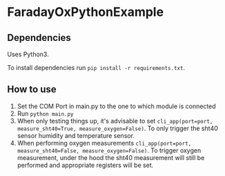 # FaradayOxPythonExample

## Dependencies

Uses Python3.

To install dependencies run ```pip install -r requirements.txt```.

## How to use

1. Set the COM Port in main.py to the one to which module is connected
2. Run ```python main.py```
3. When only testing things up, it's advisable to set ```cli_app(port=port, measure_sht40=True, measure_oxygen=False)```.
To only trigger the sht40 sensor humidity and temperature sensor.
4. When performing oxygen measurements ```cli_app(port=port, measure_sht40=False, measure_oxygen=False)```.
To trigger oxygen measurement, under the hood the sht40 measurement will still be performed and appropriate registers will be set.